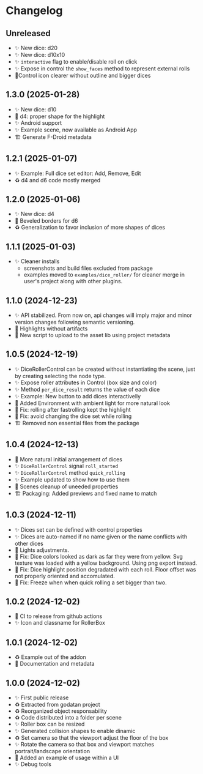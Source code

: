 # Changelog

## Unreleased

- ✨ New dice: d20
- ✨ New dice: d10x10
- ✨ `interactive` flag to enable/disable roll on click
- ✨ Expose in control the `show_faces` method to represent external rolls
- 💄Control icon clearer without outline and bigger dices

## 1.3.0 (2025-01-28)

- ✨ New dice: d10
- 🐛 d4: proper shape for the highlight
- ✨ Android support
- ✨ Example scene, now available as Android App
- 🏗️ Generate F-Droid metadata

## 1.2.1 (2025-01-07)

- ✨ Example: Full dice set editor: Add, Remove, Edit
- ♻️ d4 and d6 code mostly merged

## 1.2.0 (2025-01-06)

- ✨ New dice: d4
- 💄 Beveled borders for d6
- ♻️ Generalization to favor inclusion of more shapes of dices

## 1.1.1 (2025-01-03)

- ✨ Cleaner installs
	- screenshots and build files excluded from package
	- examples moved to `examples/dice_roller/` for cleaner
	  merge in user's project along with other plugins.

## 1.1.0 (2024-12-23)

- ✨ API stabilized. From now on, api changes will imply
  major and minor version changes following semantic versioning.
- 🐛 Highlights without artifacts
- 🔧 New script to upload to the asset lib using project metadata

## 1.0.5 (2024-12-19)

- ✨ DiceRollerControl can be created without instantiating
     the scene, just by creating selecting the node type.
- ✨ Expose roller attributes in Control (box size and color)
- ✨ Method `per_dice_result` returns the value of each dice
- ✨ Example: New button to add dices interactivelly
- 💄 Added Environment with ambient light for more natural look
- 🐛 Fix: rolling after fastrolling kept the highlight
- 🐛 Fix: avoid changing the dice set while rolling
- 🏗️ Removed non essential files from the package

## 1.0.4 (2024-12-13)

- 💄 More natural initial arrangement of dices
- ✨ `DiceRollerControl` signal `roll_started`
- ✨ `DiceRollerControl` method `quick_rolling`
- ✨ Example updated to show how to use them
- 🧹 Scenes cleanup of uneeded properties
- 🏗️ Packaging: Added previews and fixed name to match

## 1.0.3 (2024-12-11)

- ✨ Dices set can be defined with control properties
- ✨ Dices are auto-named if no name given or the name conflicts with other dices
- 💄 Lights adjustments.
- 🐛 Fix: Dice colors looked as dark as far they were from yellow.
     Svg texture was loaded with a yellow background. Using png export instead.
- 🐛 Fix: Dice highlight position degradated with each roll.
     Floor offset was not properly oriented and accomulated.
- 🐛 Fix: Freeze when when quick rolling a set bigger than two.

## 1.0.2 (2024-12-02)

- 🔧 CI to release from github actions
- ✨ Icon and classname for RollerBox

## 1.0.1 (2024-12-02)

- ♻️  Example out of the addon
- 📝 Documentation and metadata

## 1.0.0 (2024-12-02)

- ✨ First public release
- ♻️ Extracted from godatan project
- ♻️ Reorganized object responsability
- ♻️ Code distributed into a folder per scene
- ✨ Roller box can be resized
- ✨ Generated collision shapes to enable dinamic
- ♻️ Set camera so that the viewport adjust the floor of the box
- ✨ Rotate the camera so that box and viewport matches portrait/landscape orientation
- 📝 Added an example of usage within a UI
- ✨ Debug tools



